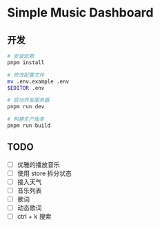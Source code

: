 # Simple Music Dashboard

## 开发

```bash
# 安装依赖
pnpm install

# 修改配置文件
mv .env.example .env
$EDITOR .env

# 启动开发服务器
pnpm run dev

# 构建生产版本
pnpm run build
```

## TODO

- [ ] 优雅的播放音乐
- [ ] 使用 store 拆分状态
- [ ] 接入天气
- [ ] 音乐列表
- [ ] 歌词
- [ ] 动态歌词
- [ ] ctrl + k 搜索
